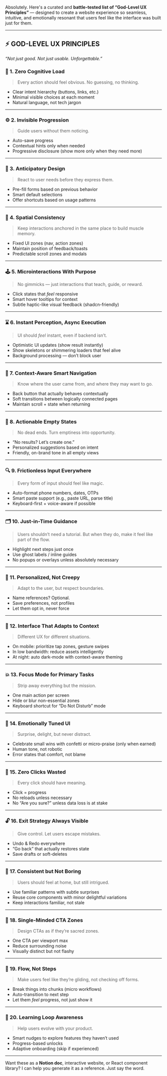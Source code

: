 Absolutely. Here's a curated and **battle-tested list of “God-Level UX Principles”** — designed to create a website experience so seamless, intuitive, and emotionally resonant that users feel like the interface was built just for them.

---

## ⚡️ GOD-LEVEL UX PRINCIPLES

*“Not just good. Not just usable. Unforgettable.”*

### 🧠 1. **Zero Cognitive Load**

> Every action should feel obvious. No guessing, no thinking.

* Clear intent hierarchy (buttons, links, etc.)
* Minimal visible choices at each moment
* Natural language, not tech jargon

---

### ⚙️ 2. **Invisible Progression**

> Guide users without them noticing.

* Auto-save progress
* Contextual hints only when needed
* Progressive disclosure (show more only when they need more)

---

### 🧍 3. **Anticipatory Design**

> React to user needs before they express them.

* Pre-fill forms based on previous behavior
* Smart default selections
* Offer shortcuts based on usage patterns

---

### 🧭 4. **Spatial Consistency**

> Keep interactions anchored in the same place to build muscle memory.

* Fixed UI zones (nav, action zones)
* Maintain position of feedback/toasts
* Predictable scroll zones and modals

---

### 🕹 5. **Microinteractions With Purpose**

> No gimmicks — just interactions that teach, guide, or reward.

* Click states that *feel* responsive
* Smart hover tooltips for context
* Subtle haptic-like visual feedback (shadcn-friendly)

---

### ⌛ 6. **Instant Perception, Async Execution**

> UI should *feel* instant, even if backend isn’t.

* Optimistic UI updates (show result instantly)
* Show skeletons or shimmering loaders that feel alive
* Background processing — don’t block user

---

### 🔗 7. **Context-Aware Smart Navigation**

> Know where the user came from, and where they may want to go.

* Back button that actually behaves contextually
* Soft transitions between logically connected pages
* Maintain scroll + state when returning

---

### 📎 8. **Actionable Empty States**

> No dead ends. Turn emptiness into opportunity.

* “No results? Let’s create one.”
* Personalized suggestions based on intent
* Friendly, on-brand tone in all empty views

---

### 🔍 9. **Frictionless Input Everywhere**

> Every form of input should feel like magic.

* Auto-format phone numbers, dates, OTPs
* Smart paste support (e.g., paste URL, parse title)
* Keyboard-first + voice-aware if possible

---

### 🗂 10. **Just-in-Time Guidance**

> Users shouldn’t need a tutorial. But when they do, make it feel like part of the flow.

* Highlight next steps just once
* Use ghost labels / inline guides
* No popups or overlays unless absolutely necessary

---

### 🧬 11. **Personalized, Not Creepy**

> Adapt to the user, but respect boundaries.

* Name references? Optional.
* Save preferences, not profiles
* Let them opt in, never force

---

### 🧩 12. **Interface That Adapts to Context**

> Different UX for different situations.

* On mobile: prioritize tap zones, gesture swipes
* In low bandwidth: reduce assets intelligently
* At night: auto dark-mode with context-aware theming

---

### 💥 13. **Focus Mode for Primary Tasks**

> Strip away everything but the mission.

* One main action per screen
* Hide or blur non-essential zones
* Keyboard shortcut for “Do Not Disturb” mode

---

### 🧘 14. **Emotionally Tuned UI**

> Surprise, delight, but never distract.

* Celebrate small wins with confetti or micro-praise (only when earned)
* Human tone, not robotic
* Error states that comfort, not blame

---

### 🧭 15. **Zero Clicks Wasted**

> Every click should have meaning.

* Click = progress
* No reloads unless necessary
* No “Are you sure?” unless data loss is at stake

---

### 🔓 16. **Exit Strategy Always Visible**

> Give control. Let users escape mistakes.

* Undo & Redo everywhere
* “Go back” that actually restores state
* Save drafts or soft-deletes

---

### 🧱 17. **Consistent but Not Boring**

> Users should feel at home, but still intrigued.

* Use familiar patterns with subtle surprises
* Reuse core components with minor delightful variations
* Keep interactions familiar, not stale

---

### 🎯 18. **Single-Minded CTA Zones**

> Design CTAs as if they’re sacred zones.

* One CTA per viewport max
* Reduce surrounding noise
* Visually distinct but not flashy

---

### 🌊 19. **Flow, Not Steps**

> Make users feel like they’re gliding, not checking off forms.

* Break things into chunks (micro workflows)
* Auto-transition to next step
* Let them *feel* progress, not just show it

---

### 🔁 20. **Learning Loop Awareness**

> Help users evolve with your product.

* Smart nudges to explore features they haven’t used
* Progress-based unlocks
* Adaptive onboarding (skip if experienced)

---

Want these as a **Notion doc**, interactive website, or React component library? I can help you generate it as a reference. Just say the word.
